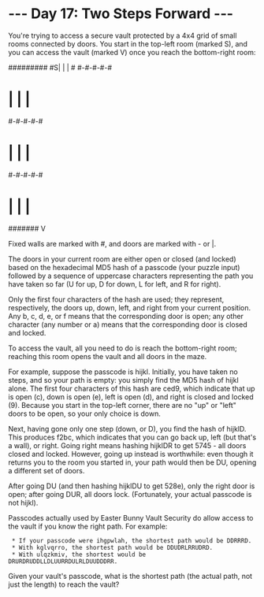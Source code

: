 # --- Day 17: Two Steps Forward ---

   You're trying to access a secure vault protected by a 4x4 grid of small
   rooms connected by doors. You start in the top-left room (marked S), and
   you can access the vault (marked V) once you reach the bottom-right room:

 #########
 #S| | | #
 #-#-#-#-#
 # | | | #
 #-#-#-#-#
 # | | | #
 #-#-#-#-#
 # | | | 
 ####### V

   Fixed walls are marked with #, and doors are marked with - or |.

   The doors in your current room are either open or closed (and locked)
   based on the hexadecimal MD5 hash of a passcode (your puzzle input)
   followed by a sequence of uppercase characters representing the path you
   have taken so far (U for up, D for down, L for left, and R for right).

   Only the first four characters of the hash are used; they represent,
   respectively, the doors up, down, left, and right from your current
   position. Any b, c, d, e, or f means that the corresponding door is open;
   any other character (any number or a) means that the corresponding door is
   closed and locked.

   To access the vault, all you need to do is reach the bottom-right room;
   reaching this room opens the vault and all doors in the maze.

   For example, suppose the passcode is hijkl. Initially, you have taken no
   steps, and so your path is empty: you simply find the MD5 hash of hijkl
   alone. The first four characters of this hash are ced9, which indicate
   that up is open (c), down is open (e), left is open (d), and right is
   closed and locked (9). Because you start in the top-left corner, there are
   no "up" or "left" doors to be open, so your only choice is down.

   Next, having gone only one step (down, or D), you find the hash of hijklD.
   This produces f2bc, which indicates that you can go back up, left (but
   that's a wall), or right. Going right means hashing hijklDR to get 5745 -
   all doors closed and locked. However, going up instead is worthwhile: even
   though it returns you to the room you started in, your path would then be
   DU, opening a different set of doors.

   After going DU (and then hashing hijklDU to get 528e), only the right door
   is open; after going DUR, all doors lock. (Fortunately, your actual
   passcode is not hijkl).

   Passcodes actually used by Easter Bunny Vault Security do allow access to
   the vault if you know the right path. For example:

     * If your passcode were ihgpwlah, the shortest path would be DDRRRD.
     * With kglvqrro, the shortest path would be DDUDRLRRUDRD.
     * With ulqzkmiv, the shortest would be DRURDRUDDLLDLUURRDULRLDUUDDDRR.

   Given your vault's passcode, what is the shortest path (the actual path,
   not just the length) to reach the vault?

